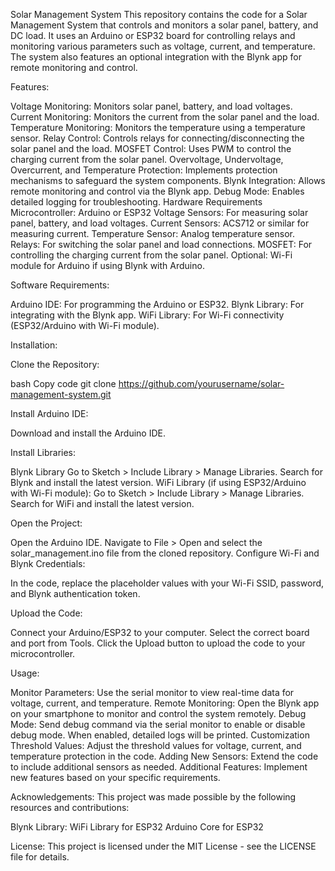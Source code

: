 Solar Management System
This repository contains the code for a Solar Management System that controls and monitors a solar panel, battery, and DC load. It uses an Arduino or ESP32 board for controlling relays and monitoring various parameters such as voltage, current, and temperature. The system also features an optional integration with the Blynk app for remote monitoring and control.

Features:

Voltage Monitoring: Monitors solar panel, battery, and load voltages.
Current Monitoring: Monitors the current from the solar panel and the load.
Temperature Monitoring: Monitors the temperature using a temperature sensor.
Relay Control: Controls relays for connecting/disconnecting the solar panel and the load.
MOSFET Control: Uses PWM to control the charging current from the solar panel.
Overvoltage, Undervoltage, Overcurrent, and Temperature Protection: Implements protection mechanisms to safeguard the system components.
Blynk Integration: Allows remote monitoring and control via the Blynk app.
Debug Mode: Enables detailed logging for troubleshooting.
Hardware Requirements
Microcontroller: Arduino or ESP32
Voltage Sensors: For measuring solar panel, battery, and load voltages.
Current Sensors: ACS712 or similar for measuring current.
Temperature Sensor: Analog temperature sensor.
Relays: For switching the solar panel and load connections.
MOSFET: For controlling the charging current from the solar panel.
Optional: Wi-Fi module for Arduino if using Blynk with Arduino.

Software Requirements:

Arduino IDE: For programming the Arduino or ESP32.
Blynk Library: For integrating with the Blynk app.
WiFi Library: For Wi-Fi connectivity (ESP32/Arduino with Wi-Fi module).

Installation:

Clone the Repository:

bash
Copy code
git clone https://github.com/yourusername/solar-management-system.git

Install Arduino IDE: 

Download and install the Arduino IDE.

Install Libraries:

Blynk Library
Go to Sketch > Include Library > Manage Libraries.
Search for Blynk and install the latest version.
WiFi Library (if using ESP32/Arduino with Wi-Fi module):
Go to Sketch > Include Library > Manage Libraries.
Search for WiFi and install the latest version.

Open the Project:

Open the Arduino IDE.
Navigate to File > Open and select the solar_management.ino file from the cloned repository.
Configure Wi-Fi and Blynk Credentials:

In the code, replace the placeholder values with your Wi-Fi SSID, password, and Blynk authentication token.

Upload the Code:

Connect your Arduino/ESP32 to your computer.
Select the correct board and port from Tools.
Click the Upload button to upload the code to your microcontroller.

Usage:

Monitor Parameters: Use the serial monitor to view real-time data for voltage, current, and temperature.
Remote Monitoring: Open the Blynk app on your smartphone to monitor and control the system remotely.
Debug Mode: Send debug command via the serial monitor to enable or disable debug mode. When enabled, detailed logs will be printed.
Customization
Threshold Values: Adjust the threshold values for voltage, current, and temperature protection in the code.
Adding New Sensors: Extend the code to include additional sensors as needed.
Additional Features: Implement new features based on your specific requirements.

Acknowledgements:
This project was made possible by the following resources and contributions:

Blynk Library:
WiFi Library for ESP32
Arduino Core for ESP32

License:
This project is licensed under the MIT License - see the LICENSE file for details.
